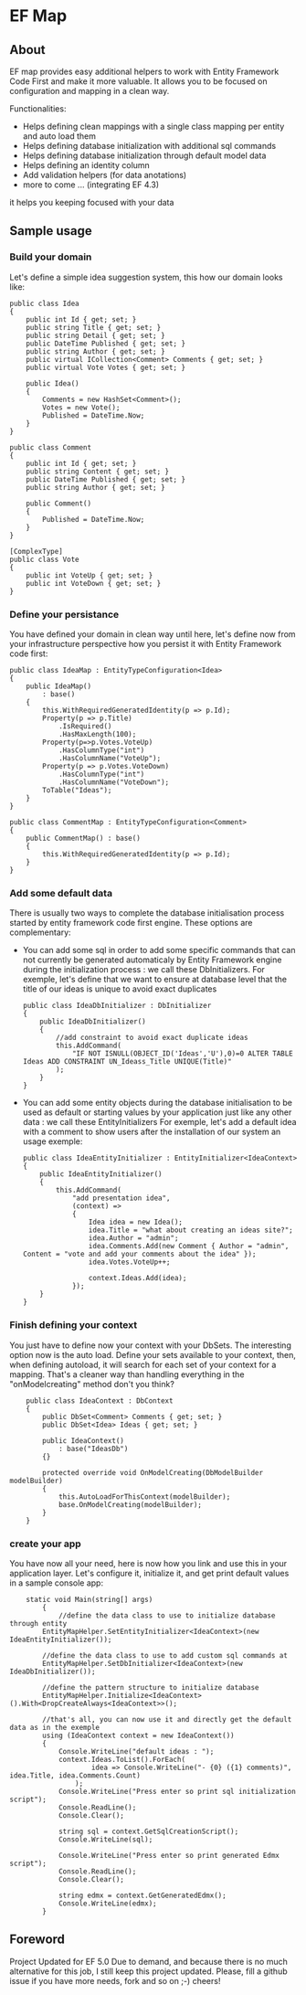 # EF Map

## About

EF map provides easy additional helpers to work with Entity Framework Code First and make it more valuable.
It allows you to be focused on configuration and mapping in a clean way.

Functionalities:

*	Helps defining clean mappings with a single class mapping per entity and auto load them 
*	Helps defining database initialization with additional sql commands
*	Helps defining database initialization through default model data
*	Helps defining an identity column
*	Add validation helpers (for data anotations)
*	more to come ... (integrating EF 4.3)

it helps you keeping focused with your data

## Sample usage

### Build your domain

Let's define a simple idea suggestion system, this how our domain looks like:

	public class Idea
	{
		public int Id { get; set; }
		public string Title { get; set; }
		public string Detail { get; set; }
		public DateTime Published { get; set; }
		public string Author { get; set; }
		public virtual ICollection<Comment> Comments { get; set; }
		public virtual Vote Votes { get; set; }

		public Idea()
		{
			Comments = new HashSet<Comment>();
			Votes = new Vote();
			Published = DateTime.Now;
		}
	}

	public class Comment
	{
		public int Id { get; set; }
		public string Content { get; set; }
		public DateTime Published { get; set; }
		public string Author { get; set; }

		public Comment()
		{
			Published = DateTime.Now;
		}
	}

	[ComplexType]
	public class Vote
	{
		public int VoteUp { get; set; }
		public int VoteDown { get; set; }
	}

### Define your persistance

You have defined your domain in clean way until here, let's define now from your infrastructure perspective how you persist it with Entity Framework code first:

	public class IdeaMap : EntityTypeConfiguration<Idea>
	{
		public IdeaMap()
			: base()
		{
			this.WithRequiredGeneratedIdentity(p => p.Id);
			Property(p => p.Title)
				.IsRequired()
				.HasMaxLength(100);
			Property(p=>p.Votes.VoteUp)
				.HasColumnType("int")
				.HasColumnName("VoteUp");
			Property(p => p.Votes.VoteDown)
				.HasColumnType("int")
				.HasColumnName("VoteDown");
			ToTable("Ideas");
		}
	}

	public class CommentMap : EntityTypeConfiguration<Comment>
	{
		public CommentMap() : base()
		{
			this.WithRequiredGeneratedIdentity(p => p.Id);
		}
	}


### Add some default data

There is usually two ways to complete the database initialisation process started by entity framework code first engine.
These options are complementary:

*	You can add some sql in order to add some specific commands that can not currently be generated automaticaly by 
Entity Framework engine during the initialization process : we call these DbInitializers.
For exemple, let's define that we want to ensure at database level that the title of our ideas is unique to avoid exact duplicates

		public class IdeaDbInitializer : DbInitializer
		{
			public IdeaDbInitializer()
			{
				//add constraint to avoid exact duplicate ideas
				this.AddCommand(
					"IF NOT ISNULL(OBJECT_ID('Ideas','U'),0)=0 ALTER TABLE Ideas ADD CONSTRAINT UN_Ideass_Title UNIQUE(Title)"
				);
			}
		}

*	You can add some entity objects during the database initialisation to be used as default or starting values by
your application just like any other data : we call these EntityInitializers
For exemple, let's add a default idea with a comment to show users after the installation of our system an usage exemple:

		public class IdeaEntityInitializer : EntityInitializer<IdeaContext>
		{
			public IdeaEntityInitializer()
			{
				this.AddCommand(
					"add presentation idea",
					(context) =>
					{
						Idea idea = new Idea();
						idea.Title = "what about creating an ideas site?";
						idea.Author = "admin";
						idea.Comments.Add(new Comment { Author = "admin", Content = "vote and add your comments about the idea" });
						idea.Votes.VoteUp++;
	
						context.Ideas.Add(idea);
					});
			}
		}

### Finish defining your context

You just have to define now your context with your DbSets. The interesting option now is the auto load. Define your sets available to your context, then, when defining autoload, it will search for each set of your context for a mapping. That's a cleaner way than handling everything in the "onModelcreating" method don't you think?

		public class IdeaContext : DbContext
		{
			public DbSet<Comment> Comments { get; set; }
			public DbSet<Idea> Ideas { get; set; }
	
			public IdeaContext()
				: base("IdeasDb")
			{}
	
			protected override void OnModelCreating(DbModelBuilder modelBuilder)
			{
				this.AutoLoadForThisContext(modelBuilder);
				base.OnModelCreating(modelBuilder);
			}
		}

### create your app

You have now all your need, here is now how you link and use this in your application layer. Let's configure it, initialize it, and get print default values in a sample console app:

		static void Main(string[] args)
			{
				//define the data class to use to initialize database through entity
			EntityMapHelper.SetEntityInitializer<IdeaContext>(new IdeaEntityInitializer());

			//define the data class to use to add custom sql commands at 
			EntityMapHelper.SetDbInitializer<IdeaContext>(new IdeaDbInitializer());

			//define the pattern structure to initialize database
			EntityMapHelper.Initialize<IdeaContext>().With<DropCreateAlways<IdeaContext>>();
			
			//that's all, you can now use it and directly get the default data as in the exemple
			using (IdeaContext context = new IdeaContext())
			{
				Console.WriteLine("default ideas : ");
				context.Ideas.ToList().ForEach(
						idea => Console.WriteLine("- {0} ({1} comments)", idea.Title, idea.Comments.Count)
					);
				Console.WriteLine("Press enter so print sql initialization script");
				Console.ReadLine();
				Console.Clear();

				string sql = context.GetSqlCreationScript();
				Console.WriteLine(sql);

				Console.WriteLine("Press enter so print generated Edmx script");
				Console.ReadLine();
				Console.Clear();

				string edmx = context.GetGeneratedEdmx();
				Console.WriteLine(edmx);
			}
		  
## Foreword          
		  
Project Updated for EF 5.0
Due to demand, and because there is no much alternative for this job, I still keep this project updated.
Please, fill a github issue if you have more needs, fork and so on ;-)
cheers!